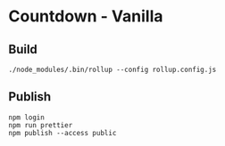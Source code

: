 # Countdown - Vanilla

## Build
```
./node_modules/.bin/rollup --config rollup.config.js
```

## Publish
```
npm login
npm run prettier
npm publish --access public
````
